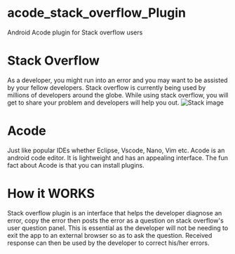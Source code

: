 # acode_stack_overflow_Plugin
Android Acode plugin for Stack overflow users

# Stack Overflow
As a developer, you might run into an error and you may want to be assisted by your fellow developers. Stack overflow is currently being used by millions of developers around the globe. While using stack overflow, you will get to share your problem and developers will help you out.
![Stack image](https://www.google.com/imgres?imgurl=https%3A%2F%2Fmms.businesswire.com%2Fmedia%2F20210317005585%2Fen%2F865528%2F23%2Flogo-stackoverflow.jpg&tbnid=Iww-H_kOeDSdKM&vet=12ahUKEwjS-cnZksqBAxW4pycCHcFfDOEQMygDegQIARB5..i&imgrefurl=https%3A%2F%2Fwww.businesswire.com%2Fnews%2Fhome%2F20210317005585%2Fen%2FStack-Overflow-Launches-Free-Tier-of-Stack-Overflow-for-Teams&docid=wNTB8MF9yPYJrM&w=1200&h=627&q=stack%20overflow&ved=2ahUKEwjS-cnZksqBAxW4pycCHcFfDOEQMygDegQIARB5)

# Acode
Just like popular IDEs whether Eclipse, Vscode, Nano, Vim etc. Acode is an android code editor. It is lightweight and has an appealing interface. The  fun fact about Acode is that you can install plugins. 

# How it WORKS
Stack overflow plugin is an interface that helps the developer diagnose an error, copy the error then posts the error as a question on stack overflow's user question panel. This is essential as the developer will not be needing to exit the app to an external browser so as to ask the question. Received response can then be used by the developer to correct his/her errors.

